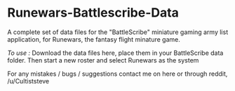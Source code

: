# Runewars-Battlescribe-Data
A complete set of data files for the "BattleScribe" miniature gaming army list application, for Runewars, the fantasy flight minature game.

*To use :*
Download the data files here, place them in your BattleScribe data folder. Then start a new roster and select Runewars as the system

For any mistakes / bugs / suggestions contact me on here or through reddit, /u/Cultiststeve
